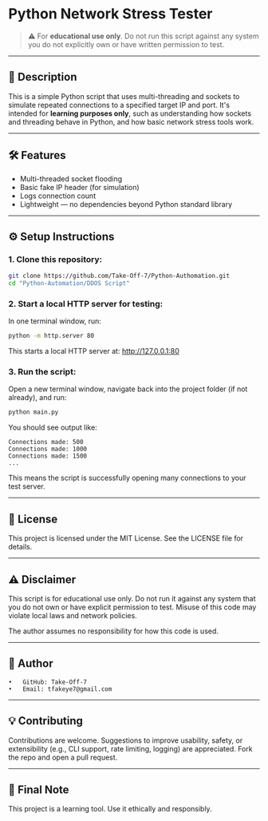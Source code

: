 # Python Network Stress Tester

> ⚠️ For **educational use only**. Do not run this script against any system you do not explicitly own or have written permission to test.

---

## 📖 Description

This is a simple Python script that uses multi-threading and sockets to simulate repeated connections to a specified target IP and port. It's intended for **learning purposes only**, such as understanding how sockets and threading behave in Python, and how basic network stress tools work.

---

## 🛠 Features

- Multi-threaded socket flooding
- Basic fake IP header (for simulation)
- Logs connection count
- Lightweight — no dependencies beyond Python standard library

---

## ⚙️ Setup Instructions

### 1. Clone this repository:

```bash
git clone https://github.com/Take-Off-7/Python-Authomation.git
cd "Python-Automation/DDOS Script"
```

### 2. Start a local HTTP server for testing:

In one terminal window, run:

```bash
python -m http.server 80
```

This starts a local HTTP server at:
http://127.0.0.1:80

### 3. Run the script:

Open a new terminal window, navigate back into the project folder (if not already), and run:

```bash
python main.py
```
You should see output like:
```
Connections made: 500
Connections made: 1000
Connections made: 1500
...
```
This means the script is successfully opening many connections to your test server.

---

## 📄 License

This project is licensed under the MIT License. See the LICENSE file for details.

---

## ⚠️ Disclaimer

This script is for educational use only. Do not run it against any system that you do not own or have explicit permission to test. Misuse of this code may violate local laws and network policies.

The author assumes no responsibility for how this code is used.

---

## 👤 Author
	•	GitHub: Take-Off-7
	•	Email: tfakeye7@gmail.com

---

## 💡 Contributing

Contributions are welcome. Suggestions to improve usability, safety, or extensibility (e.g., CLI support, rate limiting, logging) are appreciated. Fork the repo and open a pull request.

---

## 🏁 Final Note

This project is a learning tool. Use it ethically and responsibly.